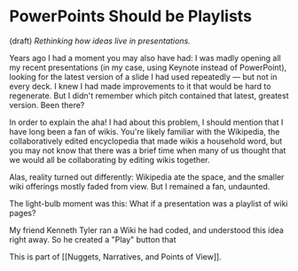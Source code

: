 # PowerPoints Should be Playlists 
(draft) 
*Rethinking how ideas live in presentations.* 

Years ago I had a moment you may also have had: I was madly opening all my recent presentations (in my case, using Keynote instead of PowerPoint), looking for the latest version of a slide I had used repeatedly — but not in every deck. I knew I had made improvements to it that would be hard to regenerate. But I didn't remember which pitch contained that latest, greatest version. Been there? 

In order to explain the aha! I had about this problem, I should mention that I have long been a fan of wikis. You're likely familiar with the Wikipedia, the collaboratively edited encyclopedia that made wikis a household word, but you may not know that there was a brief time when many of us thought that we would all be collaborating by editing wikis together. 

Alas, reality turned out differently: Wikipedia ate the space, and the smaller wiki offerings mostly faded from view. But I remained a fan, undaunted. 

The light-bulb moment was this: What if a presentation was a playlist of wiki pages? 

My friend Kenneth Tyler ran a Wiki he had coded, and understood this idea right away. So he created a "Play" button that 

This is part of [[Nuggets, Narratives, and Points of View]]. 